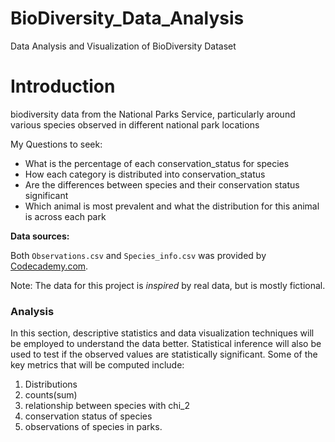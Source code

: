 # BioDiversity_Data_Analysis
 Data Analysis and Visualization of BioDiversity Dataset
# Introduction 
biodiversity data from the National Parks Service, particularly around various species observed in different national park locations

My Questions to seek:
- What is the percentage of each conservation_status for species
- How each category is distributed into conservation_status
- Are the differences between species and their conservation status significant
- Which animal is most prevalent and what the distribution for this animal is across each park

**Data sources:**

Both `Observations.csv` and `Species_info.csv` was provided by [Codecademy.com](https://www.codecademy.com).

Note: The data for this project is *inspired* by real data, but is mostly fictional.

### Analysis

In this section, descriptive statistics and data visualization techniques will be employed to understand the data better. Statistical inference will also be used to test if the observed values are statistically significant. Some of the key metrics that will be computed include: 

1. Distributions
1. counts(sum)
1. relationship between species with chi_2
1. conservation status of species
1. observations of species in parks. 
